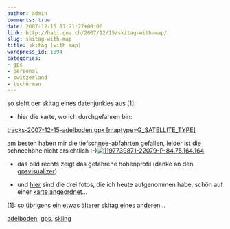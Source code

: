 ```yaml
---
author: admin
comments: true
date: 2007-12-15 17:21:27+00:00
link: http://habi.gna.ch/2007/12/15/skitag-with-map/
slug: skitag-with-map
title: skitag [with map]
wordpress_id: 1094
categories:
- gps
- personal
- switzerland
- tschörman
---
```


so sieht der skitag eines datenjunkies aus [1]:  

- hier die karte, wo ich durchgefahren bin:




[tracks-2007-12-15-adelboden.gpx [maptype=G_SATELLITE_TYPE]](http://habi.gna.ch/wp-content/uploads/2007/12/tracks-2007-12-15-adelboden.gpx)  

am besten haben mir die tiefschnee-abfahrten gefallen, leider ist die schneehöhe nicht ersichtlich :-)[![1197739871-22079-P-84.75.164.164](http://habi.gna.ch/wp-content/uploads/2007/12/1197739871-22079-p-84.75.164.164-tm.jpg)](http://habi.gna.ch/wp-content/uploads/2007/12/1197739871-22079-p-84.75.164.164.jpg)  

- das bild rechts zeigt das gefahrene höhenprofil (danke an den [gpsvisualizer](http://gpsvisualizer.com))




- und [hier](http://www.flickr.com/photos/habi/archives/date-taken/2007/12/15/) sind die drei fotos, die ich heute aufgenommen habe, schön auf einer [karte angeordnet](http://www.flickr.com/photos/habi/archives/date-posted/2007/12/15/map)...




[1]: [so übrigens ein etwas älterer skitag eines anderen](http://www.borniert.com/2007/03/28/skifahren-im-grunen/)...





[adelboden](http://technorati.com/tag/adelboden), [gps](http://technorati.com/tag/gps), [skiing](http://technorati.com/tag/skiing)
